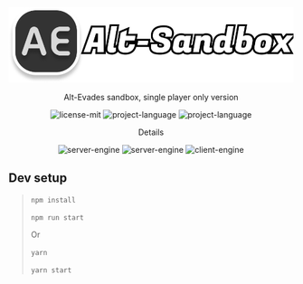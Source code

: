 <div align="center">
    <img src="./reps/logo.png" alt="Logo"/>
</div>

<p align="center">
    Alt-Evades sandbox, single player only version
</p>

<p align="center">
    <img src="https://img.shields.io/badge/Licence-MIT-lightgreen" alt="license-mit">
    <img src="https://img.shields.io/badge/Language-TypeScript-lightblue" alt="project-language">
    <img src="https://img.shields.io/badge/Platform-Web-lightyellow" alt="project-language">
</p>
<p align="center">Details</p>
<p align="center">
    <img src="https://img.shields.io/badge/Current%20Engine-None-orange" alt="server-engine">
  <img src="https://img.shields.io/badge/Want%20Engine-React, Zustand-darkblue" alt="server-engine">
  <img src="https://img.shields.io/badge/Abandoned-True-red" alt="client-engine">
</p>

## Dev setup
> `npm install`
>
> `npm run start`
> 
> Or 
> 
> `yarn`
> 
> `yarn start`

